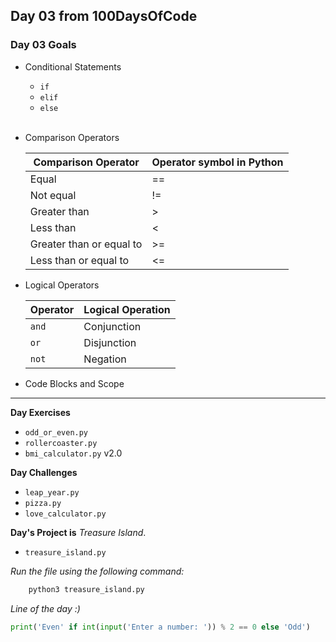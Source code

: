 ## Day 03 from 100DaysOfCode

### Day 03 Goals

- Conditional Statements
 
  - `if`
  - `elif`
  - `else`
  <br><br>
  
- Comparison Operators
  
  | Comparison Operator      | Operator symbol in Python |
  |--------------------------|---------------------------|
  | Equal                    | ==                        |
  | Not equal                | !=                        |
  | Greater than             | >                         |
  | Less than                | <                         |
  | Greater than or equal to | >=                        |         
  | Less than or equal to    | <=                        |


- Logical Operators
   
   | Operator | Logical Operation |
   |----------|-------------------|
   | `and`    | Conjunction       |
   | `or`     | Disjunction       |
   | `not`    | Negation          |
- Code Blocks and Scope 

___
**Day Exercises**

- `odd_or_even.py`
- `rollercoaster.py`
- `bmi_calculator.py` v2.0


**Day Challenges**

- `leap_year.py`
- `pizza.py`
- `love_calculator.py`

**Day's Project is** *Treasure Island*.

- `treasure_island.py` 

*Run the file using the following command:*

``` bash
    python3 treasure_island.py
```

*Line of the day :)*
```python
print('Even' if int(input('Enter a number: ')) % 2 == 0 else 'Odd')
```
